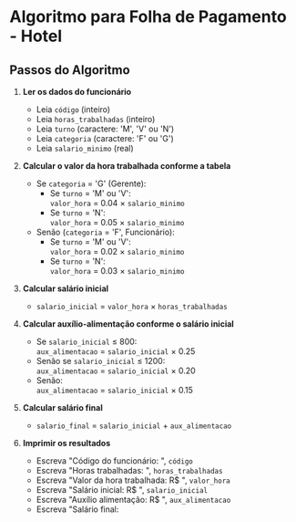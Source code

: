 # Algoritmo para Folha de Pagamento - Hotel

## Passos do Algoritmo

1. **Ler os dados do funcionário**
   - Leia `código` (inteiro)
   - Leia `horas_trabalhadas` (inteiro)
   - Leia `turno` (caractere: 'M', 'V' ou 'N')
   - Leia `categoria` (caractere: 'F' ou 'G')
   - Leia `salario_minimo` (real)

2. **Calcular o valor da hora trabalhada conforme a tabela**
   - Se `categoria` = 'G' (Gerente):
     - Se `turno` = 'M' ou 'V':  
       `valor_hora` = 0.04 × `salario_minimo`
     - Se `turno` = 'N':  
       `valor_hora` = 0.05 × `salario_minimo`
   - Senão (`categoria` = 'F', Funcionário):
     - Se `turno` = 'M' ou 'V':  
       `valor_hora` = 0.02 × `salario_minimo`
     - Se `turno` = 'N':  
       `valor_hora` = 0.03 × `salario_minimo`

3. **Calcular salário inicial**
   - `salario_inicial` = `valor_hora` × `horas_trabalhadas`

4. **Calcular auxílio-alimentação conforme o salário inicial**
   - Se `salario_inicial` ≤ 800:  
     `aux_alimentacao` = `salario_inicial` × 0.25
   - Senão se `salario_inicial` ≤ 1200:  
     `aux_alimentacao` = `salario_inicial` × 0.20
   - Senão:  
     `aux_alimentacao` = `salario_inicial` × 0.15

5. **Calcular salário final**
   - `salario_final` = `salario_inicial` + `aux_alimentacao`

6. **Imprimir os resultados**
   - Escreva "Código do funcionário: ", `código`
   - Escreva "Horas trabalhadas: ", `horas_trabalhadas`
   - Escreva "Valor da hora trabalhada: R$ ", `valor_hora`
   - Escreva "Salário inicial: R$ ", `salario_inicial`
   - Escreva "Auxílio alimentação: R$ ", `aux_alimentacao`
   - Escreva "Salário final: